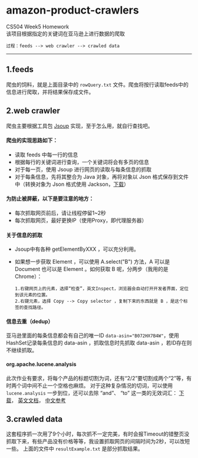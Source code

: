 # amazon-product-crawlers
CS504 Week5 Homework<br>
该项目根据指定的关键词在亚马逊上进行数据的爬取<br>

    过程：feeds --> web crawler --> crawled data
***

## 1.feeds
爬虫的饲料，就是上面目录中的 `rowQuery.txt` 文件。爬虫将按行读取feeds中的信息进行爬取，并将结果保存成文件。

## 2.web crawler
爬虫主要根据工具包 [Jsoup](https://jsoup.org/download) 实现，至于怎么用，就自行查找吧。

####    爬虫的实现思路如下：
* 读取 feeds 中每一行的信息
* 根据每行的关键词进行查询，一个关键词将会有多页的信息
* 对于每一页，使用 Jsoup 进行网页的读取与每条信息的抓取
* 对于每条信息，先将其整合为 Java 对象，再将对象以 Json 格式保存到文件中（转换对象为 Json 格式使用 Jackson，[下载](https://mvnrepository.com/artifact/com.fasterxml.jackson.core)）

####    为防止被屏蔽，以下是要注意的地方：
* 每次抓取网页前后，请让线程停留1~2秒
* 每次抓取网页，最好更换IP（使用Proxy，即代理服务器）

####    关于信息的抓取
* Jsoup中有各种 getElementByXXX ，可以充分利用。
* 如果想一步获取 Element ，可以使用 A.select("B") 方法，A 可以是 Document 也可以是 Element 。如何获取 B 呢，分两步（我用的是Chrome）：

      1.右键网页上的元素，选择“检查”，英文Inspect，浏览器会自动打开开发者界面，定位到该元素的位置。
      2.右键元素，选择 Copy --> Copy selector ，复制下来的东西就是 B ，是这个标签的查找路径。

####    信息去重（dedup）
亚马逊里面的每条信息都会有自己的唯一ID `data-asin="B072HX7B4W"`，使用HashSet记录每条信息的 data-asin ，抓取信息时先抓取 data-asin ，若ID存在则不继续抓取。

####    org.apache.lucene.analysis
此次作业有要求，将每个产品的标题切割为词，还有“2/2”要切割成两个“2”等，有时两个词中间不止一个空格也麻烦。
对于这种复杂情况的切词，可以使用 `lucene.analysis` 一步到位，还可以去除 “and”、 “to” 这一类的无效词汇：
[下载](http://mvnrepository.com/artifact/org.apache.lucene)，
[英文文档](http://lucene.apache.org/core/6_6_0/core/org/apache/lucene/analysis/package-summary.html)，
[中文参考](http://www.cnblogs.com/dennisit/p/3258664.html)

## 3.crawled data
这套程序抓一次用了9个小时，每次抓不一定完美，有时会报Timeout的错整页没抓取下来，有些产品没有价格等等，我设置抓取网页的间隔时间为2秒，可以改短一些。
上面的文件中 `resultExample.txt` 是部分抓取结果。
